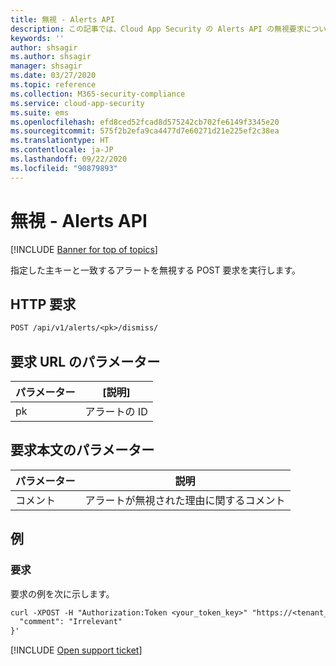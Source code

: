 ```yaml
---
title: 無視 - Alerts API
description: この記事では、Cloud App Security の Alerts API の無視要求について説明します。
keywords: ''
author: shsagir
ms.author: shsagir
manager: shsagir
ms.date: 03/27/2020
ms.topic: reference
ms.collection: M365-security-compliance
ms.service: cloud-app-security
ms.suite: ems
ms.openlocfilehash: efd8ced52fcad8d575242cb702fe6149f3345e20
ms.sourcegitcommit: 575f2b2efa9ca4477d7e60271d21e225ef2c38ea
ms.translationtype: HT
ms.contentlocale: ja-JP
ms.lasthandoff: 09/22/2020
ms.locfileid: "90879893"
---
```

# <a name="dismiss---alerts-api"></a>無視 - Alerts API

[!INCLUDE [Banner for top of topics](includes/banner.md)]

指定した主キーと一致するアラートを無視する POST 要求を実行します。

## <a name="http-request"></a>HTTP 要求

```rest
POST /api/v1/alerts/<pk>/dismiss/
```

## <a name="request-url-parameters"></a>要求 URL のパラメーター

| パラメーター | [説明] |
| --- | --- |
| pk | アラートの ID |

## <a name="request-body-parameters"></a>要求本文のパラメーター

| パラメーター | 説明 |
| --- | --- |
| コメント | アラートが無視された理由に関するコメント |

## <a name="example"></a>例

### <a name="request"></a>要求

要求の例を次に示します。

```rest
curl -XPOST -H "Authorization:Token <your_token_key>" "https://<tenant_id>.<tenant_region>.contoso.com/api/v1/alerts/<pk>/dismiss/" -d '{
  "comment": "Irrelevant"
}'
```

[!INCLUDE [Open support ticket](includes/support.md)]
